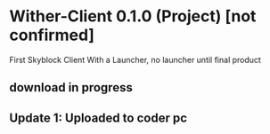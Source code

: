 # Wither-Client 0.1.0 (Project) [not confirmed]
First Skyblock Client With a Launcher, no launcher until final product  

 </head> <h2>download  in progress<h2>
  
Update 1: Uploaded to coder pc
 
  
  

